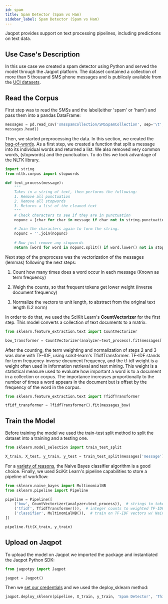 ```yaml
---
id: spam
title: Spam Detector (Spam vs Ham)
sidebar_label: Spam Detector (Spam vs Ham)
---
```



Jaqpot provides support on text processing pipelines, including predictions on text data.

## Use Case's Description

In this use case we created a spam detector using Python and served the model through the Jaqpot platform. The dataset contained a collection of more than 5 thousand SMS phone messages and is pubilcaly available from the [UCI datasets](https://archive.ics.uci.edu/ml/datasets/SMS+Spam+Collection).

## Read the Corpus

First step was to read the SMSs and the label(either 'spam' or 'ham') and pass them into a pandas DataFrame:
```python
messages = pd.read_csv('smsspamcollection/SMSSpamCollection', sep='\t', names=["label", "message"])
messages.head()
```

Then, we started preprocessing the data. In this section, we created the [bag-of-words](https://en.wikipedia.org/wiki/Bag-of-words_model). As a first step, we created a function that split a message into its individual words and returned a list. We also removed very common words, (stopwords) and the punctuation. To do this we took advantage of the NLTK library. 
```python
import string
from nltk.corpus import stopwords

def text_process(message):
    """
    Takes in a string of text, then performs the following:
    1. Remove all punctuation
    2. Remove all stopwords
    3. Returns a list of the cleaned text
    """
    # Check characters to see if they are in punctuation
    nopunc = [char for char in message if char not in string.punctuation]

    # Join the characters again to form the string.
    nopunc = ''.join(nopunc)
    
    # Now just remove any stopwords
    return [word for word in nopunc.split() if word.lower() not in stopwords.words('english')]
```

Next step of the preprocess was the vectorization of the messages (lemmas) following the next steps:
1. Count how many times does a word occur in each message (Known as term frequency)

2. Weigh the counts, so that frequent tokens get lower weight (inverse document frequency)

3. Normalize the vectors to unit length, to abstract from the original text length (L2 norm)

In order to do that, we used the SciKit Learn's **CountVectorizer** for the first step. This model converts a collection of text documents to a matrix. 
```python
from sklearn.feature_extraction.text import CountVectorizer

bow_transformer = CountVectorizer(analyzer=text_process).fit(messages['message'])
```
After the counting, the term weighting and normalization of steps 2 and 3 was done with TF-IDF, using scikit-learn's TfidfTransformer. TF-IDF stands for term frequency-inverse document frequency, and the tf-idf weight is a weight often used in information retrieval and text mining. This weight is a statistical measure used to evaluate how important a word is to a document in a collection or corpus. The importance increases proportionally to the number of times a word appears in the document but is offset by the frequency of the word in the corpus. 

```python
from sklearn.feature_extraction.text import TfidfTransformer

tfidf_transformer = TfidfTransformer().fit(messages_bow)
```

## Train the Model

Before training the model we used the train-test split method to split the dataset into a training and a testing one.
```python
from sklearn.model_selection import train_test_split

X_train, X_test, y_train, y_test = train_test_split(messages['message'], messages['label'], test_size=0.2)
```

For a [variety of reasons](http://www.inf.ed.ac.uk/teaching/courses/inf2b/learnnotes/inf2b-learn-note07-2up.pdf), the Naive Bayes classifier algorithm is a good choice.  Finally, we used SciKit Learn's pipeline capabilities to store a pipeline of workflow:
```python
from sklearn.naive_bayes import MultinomialNB
from sklearn.pipeline import Pipeline

pipeline = Pipeline([
    ('bow', CountVectorizer(analyzer=text_process)),  # strings to token integer counts
    ('tfidf', TfidfTransformer()),  # integer counts to weighted TF-IDF scores
    ('classifier', MultinomialNB()),  # train on TF-IDF vectors w/ Naive Bayes classifier
])

pipeline.fit(X_train, y_train)
```

## Upload on Jaqpot

To upload the model on Jaqpot we imported the package and instantiated the Jaqpot Python SDK:
```python
from jaqpotpy import Jaqpot

jaqpot = Jaqpot()
```

Then we [set our credentials](http://localhost:3000/docs/python#set-your-credientials) and we used the deploy_sklearn method:
```python
jaqpot.deploy_sklearn(pipeline, X_train, y_train, 'Spam Detector', 'This pipeline gets a message and predicts whether it is a spam message or not.')
```
